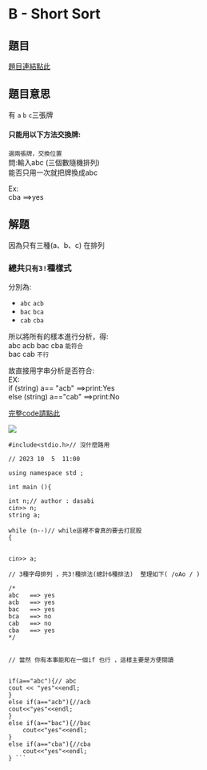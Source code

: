 # B - Short Sort

## 題目
[題目連結點此](https://vjudge.net/contest/585165#problem/B)

## 題目意思
有 `a` `b` `c`三張牌<br>
#### 只能用以下方法交換牌:
`選兩張牌，交換位置`<br>
問:輸入abc (三個數隨機排列)<br>
能否只用一次就把牌換成abc

Ex:<br>
cba ==>yes
## 解題

 因為只有三種(a、b、c) 在排列

### 總共`只有3!`種樣式 

分別為:<br>
*   `abc` `acb` <br>
*   `bac` `bca`<br>
*   `cab` `cba`<br>


  所以將所有的樣本進行分析，得:<br>
abc acb bac cba `能符合`<br>
bac cab `不行`<br>

故直接用字串分析是否符合:<br>
EX:<br>
if (string) a== "acb"           ==>print:Yes<br>
else (string) a=="cab"          ==>print:No<br>


[完整code請點此](https://github.com/archue001/CPEB1005/blob/main/B%20-%20Short%20Sort.cpp) <br>



![](https://github.com/archue001/CPEB1005/blob/main/1499593276-2126423918_n.jpg)
<br>
``` #include<iostream>
#include<stdio.h>// 沒什麼路用

// 2023 10  5  11:00

using namespace std ;

int main (){

int n;// author : dasabi    
cin>> n; 
string a;

while (n--)// while這裡不會真的要去打屁股
{
    
        
cin>> a;

// 3種字母排列 ，共3!種排法(總計6種排法)  整理如下( /oAo / )

/*
abc   ==> yes 
acb   ==> yes
bac   ==> yes
bca   ==> no
cab   ==> no
cba   ==> yes
*/
 

// 當然 你有本事能和在一個if 也行 ，這樣主要是方便閱讀


if(a=="abc"){// abc 
cout << "yes"<<endl;
}
else if(a=="acb"){//acb
cout<<"yes"<<endl;
}
else if(a=="bac"){//bac
    cout<<"yes"<<endl;
}
else if(a=="cba"){//cba
    cout<<"yes"<<endl;
} ```



